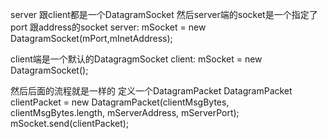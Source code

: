 server 跟client都是一个DatagramSocket
然后server端的socket是一个指定了port 跟address的socket
server:
mSocket = new DatagramSocket(mPort,mInetAddress);

client端是一个默认的DatagragmSocket
client:
mSocket = new DatagramSocket();

然后后面的流程就是一样的 定义一个DatagramPacket
DatagramPacket clientPacket = new DatagramPacket(clientMsgBytes,
clientMsgBytes.length, mServerAddress, mServerPort);
mSocket.send(clientPacket);